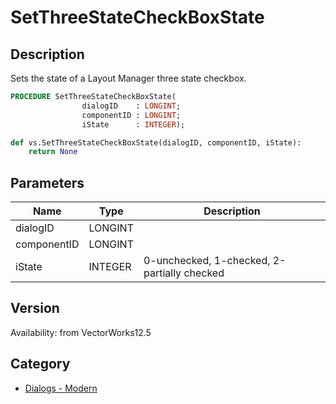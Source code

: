 # SetThreeStateCheckBoxState

## Description
Sets the state of a Layout Manager three state checkbox.

```pascal
PROCEDURE SetThreeStateCheckBoxState(
				dialogID    : LONGINT;
				componentID : LONGINT;
				iState      : INTEGER);
```

```python
def vs.SetThreeStateCheckBoxState(dialogID, componentID, iState):
    return None
```

## Parameters
|Name|Type|Description|
|---|---|---|
|dialogID|LONGINT|   |
|componentID|LONGINT|   |
|iState|INTEGER|0-unchecked, 1-checked, 2-partially checked|

## Version
Availability: from VectorWorks12.5

## Category
* [Dialogs - Modern](../Categories/Dialogs%20-%20Modern.md)

